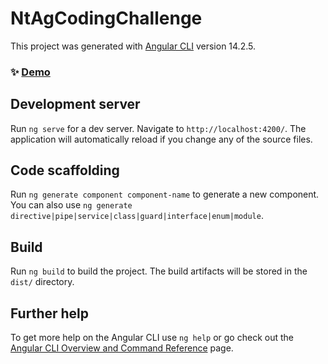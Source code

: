 # NtAgCodingChallenge

This project was generated with [Angular CLI](https://github.com/angular/angular-cli) version 14.2.5.

### ✨ [Demo](https://www.loom.com/share/5266b929fe71466aaf40a6fe1ed617a5)

## Development server

Run `ng serve` for a dev server. Navigate to `http://localhost:4200/`. The application will automatically reload if you change any of the source files.

## Code scaffolding

Run `ng generate component component-name` to generate a new component. You can also use `ng generate directive|pipe|service|class|guard|interface|enum|module`.

## Build

Run `ng build` to build the project. The build artifacts will be stored in the `dist/` directory.

## Further help

To get more help on the Angular CLI use `ng help` or go check out the [Angular CLI Overview and Command Reference](https://angular.io/cli) page.
